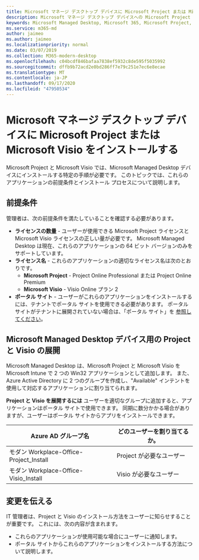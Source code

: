 ```yaml
---
title: Microsoft マネージ デスクトップ デバイスに Microsoft Project または Microsoft Visio をインストールする
description: Microsoft マネージ デスクトップ デバイスへの Microsoft Project または Microsoft Visio のインストールに関する情報
keywords: Microsoft Managed Desktop, Microsoft 365, Microsoft Project, Microsoft Visio
ms.service: m365-md
author: jaimeo
ms.author: jaimeo
ms.localizationpriority: normal
ms.date: 03/07/2019
ms.collection: M365-modern-desktop
ms.openlocfilehash: c04bcdf846bafaa7838ef5932c8de595f5035992
ms.sourcegitcommit: dffb9b72acd2e0bd286ff7e79c251e7ec6e8ecae
ms.translationtype: MT
ms.contentlocale: ja-JP
ms.lasthandoff: 09/17/2020
ms.locfileid: "47950534"
---
```

# <a name="install-microsoft-project-or-microsoft-visio-on-microsoft-managed-desktop-devices"></a>Microsoft マネージ デスクトップ デバイスに Microsoft Project または Microsoft Visio をインストールする

Microsoft Project と Microsoft Visio では、Microsoft Managed Desktop デバイスにインストールする特定の手順が必要です。 このトピックでは、これらのアプリケーションの前提条件とインストール プロセスについて説明します。

## <a name="prerequisites"></a>前提条件

管理者は、次の前提条件を満たしていることを確認する必要があります。
- **ライセンスの数量** - ユーザーが使用できる Microsoft Project ライセンスと Microsoft Visio ライセンスの正しい量が必要です。 Microsoft Managed Desktop は現在、これらのアプリケーションの 64 ビット バージョンのみをサポートしています。 
- **ライセンス名** - これらのアプリケーションの適切なライセンス名は次のとおりです。
    - **Microsoft Project** - Project Online Professional または Project Online Premium
    - **Microsoft Visio** - Visio Online プラン 2
- **ポータル サイト** - ユーザーがこれらのアプリケーションをインストールするには、テナントでポータル サイトを使用できる必要があります。 ポータル サイトがテナントに展開されていない場合は、「ポータル サイト」を [参照してください](company-portal.md)。

## <a name="deploy-project-and-visio-for-microsoft-managed-desktop-devices"></a>Microsoft Managed Desktop デバイス用の Project と Visio の展開
Microsoft Managed Desktop は、Microsoft Project と Microsoft Visio を Microsoft Intune で 2 つの Win32 アプリケーションとして追加します。 また、Azure Active Directory に 2 つのグループを作成し、"Available" インテントを使用して対応するアプリケーションに割り当てられます。 

**Project と Visio を展開するには** ユーザーを適切なグループに追加すると、アプリケーションはポータル サイトで使用できます。 同期に数分かかる場合がありますが、ユーザーはポータル サイトからアプリをインストールできます。 

Azure AD グループ名 | どのユーザーを割り当てるか。   
 --- | ---
モダン Workplace-Office-Project_Install | Project が必要なユーザー
モダン Workplace-Office-Visio_Install | Visio が必要なユーザー

## <a name="communicate-changes"></a>変更を伝える
IT 管理者は、Project と Visio のインストール方法をユーザーに知らせすることが重要です。 これには、次の内容が含まれます。 
- これらのアプリケーションが使用可能な場合にユーザーに通知します。 
- ポータル サイトからこれらのアプリケーションをインストールする方法について説明します。
